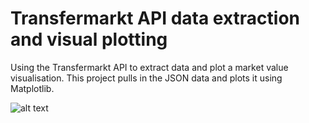 # Transfermarkt API data extraction and visual plotting
Using the Transfermarkt API to extract data and plot a market value visualisation. This project pulls in the JSON data and plots it using Matplotlib.

![alt text]([http://url/to/img.png](https://github.com/stevemorrisbi/API_Visual/blob/main/saka_value.png))


